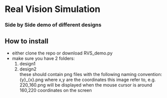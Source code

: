 # Real Vision Simulation #
### Side by Side demo of different designs ###

## How to install ##
* either clone the repo or download RVS_demo.py
* make sure you have 2 folders:
  1. design1
  2. design2</br>
these should contain png files with the following naming convention: {y}_{x}.png
where x,y are the coordinates this image refer to, e.g. 220_160.png will be displayed when the mouse cursor is around 160,220 coordinates on the screen
